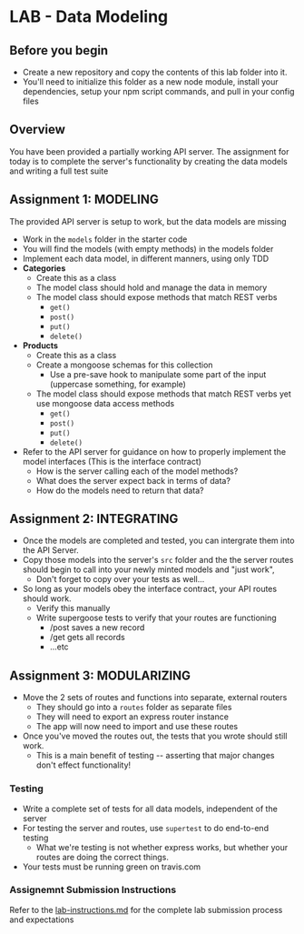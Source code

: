 # LAB - Data Modeling

## Before you begin
* Create a new repository and copy the contents of this lab folder into it.
* You'll need to initialize this folder as a new node module, install your dependencies, setup your npm script commands, and pull in your config files

## Overview
You have been provided a partially working API server. The assignment for today is to complete the server's functionality by creating the data models and writing a full test suite

## Assignment 1: MODELING
The provided API server is setup to work, but the data models are missing

* Work in the `models` folder in the starter code
* You will find the models (with empty methods) in the models folder
* Implement each data model, in different manners, using only TDD
* **Categories**
  * Create this as a class
  * The model class should hold and manage the data in memory
  * The model class should expose methods that match REST verbs
    * `get()`
    * `post()`
    * `put()`
    * `delete()`
* **Products**
  * Create this as a class
  * Create a mongoose schemas for this collection
    * Use a pre-save hook to manipulate some part of the input (uppercase something, for example)
  * The model class should expose methods that match REST verbs yet use mongoose data access methods
    * `get()`
    * `post()`
    * `put()`
    * `delete()`
* Refer to the API server for guidance on how to properly implement the model interfaces (This is the interface contract)
  * How is the server calling each of the model methods?
  * What does the server expect back in terms of data?
  * How do the models need to return that data?
    
## Assignment 2: INTEGRATING
* Once the models are completed and tested, you can intergrate them into the API Server.
* Copy those models into the server's `src` folder and the the server routes should begin to call into your newly minted models and "just work", 
  * Don't forget to copy over your tests as well...
* So long as your models obey the interface contract, your API routes should work.
  * Verify this manually
  * Write supergoose tests to verify that your routes are functioning
    * /post saves a new record
    * /get gets all records
    * ...etc
    
## Assignment 3: MODULARIZING

* Move the 2 sets of routes and functions into separate, external routers
  * They should go into a `routes` folder as separate files
  * They will need to export an express router instance
  * The app will now need to import and use these routes
* Once you've moved the routes out, the tests that you wrote should still work.
  * This is a main benefit of testing -- asserting that major changes don't effect functionality!
   
### Testing
* Write a complete set of tests for all data models, independent of the server
* For testing the server and routes, use `supertest` to do end-to-end testing
  * What we're testing is not whether express works, but whether your routes are doing the correct things.
* Your tests must be running green on travis.com

### Assignemnt Submission Instructions
Refer to the [lab-instructions.md](../../../reference/submission-instructions/labs.md) for the complete lab submission process and expectations
